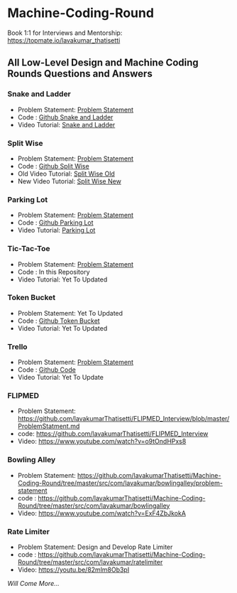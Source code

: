 # Machine-Coding-Round

Book 1:1 for Interviews and Mentorship: https://topmate.io/lavakumar_thatisetti

## All Low-Level Design and Machine Coding Rounds Questions and Answers

### Snake and Ladder
   * Problem Statement: [Problem Statement](https://workat.tech/machine-coding/practice/snake-and-ladder-problem-zgtac9lxwntg)
   * Code : [Github Snake and Ladder](https://github.com/lavakumarThatisetti/Machine-Coding-Round/tree/master/src/com/lavakumar/snakeandladder)
   * Video Tutorial: [Snake and Ladder](https://www.youtube.com/watch?v=na3DQv8ZAD8)
### Split Wise
   * Problem Statement: [Problem Statement](https://workat.tech/machine-coding/practice/splitwise-problem-0kp2yneec2q2)
   * Code : [Github Split Wise](https://github.com/lavakumarThatisetti/Machine-Coding-Round/tree/master/src/com/lavakumar/splitwise)
   * Old Video Tutorial: [Split Wise Old](https://www.youtube.com/watch?v=na3DQv8ZAD8) 
   * New Video Tutorial: [Split Wise New](https://youtu.be/MuI5MPWbnbI)
### Parking Lot
   * Problem Statement: [Problem Statement](https://workat.tech/machine-coding/practice/design-parking-lot-qm6hwq4wkhp8)
   * Code : [Github Parking Lot](https://github.com/lavakumarThatisetti/Machine-Coding-Round/tree/master/src/com/lavakumar/parkinglot) 
   * Video Tutorial: [Parking Lot](https://www.youtube.com/watch?v=aQf-ovnR8go)
### Tic-Tac-Toe
   * Problem Statement: [Problem Statement](https://workat.tech/machine-coding/practice/design-tic-tac-toe-smyfi9x064ry)
   * Code : In this Repository
   * Video Tutorial: Yet To Updated
### Token Bucket 
   * Problem Statement: Yet To Updated 
   * Code : [Github Token Bucket](https://github.com/lavakumarThatisetti/Machine-Coding-Round/tree/master/src/com/lavakumar/tokenbucket)
   * Video Tutorial: Yet To Updated
### Trello
   * Problem Statement: [Problem Statement](https://workat.tech/machine-coding/practice/trello-problem-t0nwwqt61buz)
   * Code : [Github Code](https://github.com/lavakumarThatisetti/Machine-Coding-Round/tree/master/src/com/lavakumar/trello)
   * Video Tutorial: Yet To Update
### FLIPMED
   * Problem Statement: https://github.com/lavakumarThatisetti/FLIPMED_Interview/blob/master/ProblemStatment.md
   * code: https://github.com/lavakumarThatisetti/FLIPMED_Interview
   * Video:  https://www.youtube.com/watch?v=o9tOndHPxs8
### Bowling Alley
   * Problem Statement: https://github.com/lavakumarThatisetti/Machine-Coding-Round/tree/master/src/com/lavakumar/bowlingalley/problem-statement
   * code : https://github.com/lavakumarThatisetti/Machine-Coding-Round/tree/master/src/com/lavakumar/bowlingalley
   * Video: https://www.youtube.com/watch?v=ExF4ZbJkokA
### Rate Limiter
   * Problem Statement: Design and Develop Rate Limiter 
   * code : https://github.com/lavakumarThatisetti/Machine-Coding-Round/tree/master/src/com/lavakumar/ratelimiter
   * Video: https://youtu.be/82mlm8Ob3pI

_Will Come More..._ 
